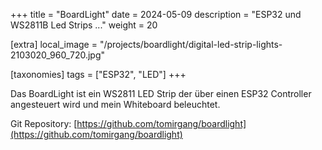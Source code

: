 +++
title = "BoardLight"
date = 2024-05-09
description = "ESP32 und WS2811B Led Strips ..."
weight = 20

[extra]
local_image = "/projects/boardlight/digital-led-strip-lights-2103020_960_720.jpg"

[taxonomies]
tags = ["ESP32", "LED"]
+++

Das BoardLight ist ein WS2811 LED Strip der über einen ESP32 Controller angesteuert wird und mein Whiteboard beleuchtet.

Git Repository: [https://github.com/tomirgang/boardlight](https://github.com/tomirgang/boardlight)
